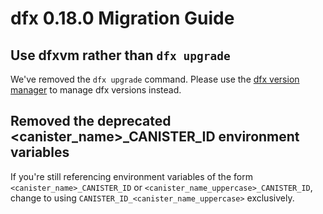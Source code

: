 # dfx 0.18.0 Migration Guide

## Use dfxvm rather than `dfx upgrade`

We've removed the `dfx upgrade` command.  Please use the [dfx version manager][dfxvm] to manage dfx versions instead.

[dfxvm]: https://github.com/dfinity/dfxvm

## Removed the deprecated <canister_name>_CANISTER_ID environment variables

If you're still referencing environment variables of the form
`<canister_name>_CANISTER_ID` or `<canister_name_uppercase>_CANISTER_ID`,
change to using `CANISTER_ID_<canister_name_uppercase>` exclusively.
